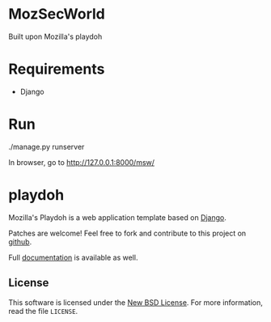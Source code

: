 MozSecWorld
=======
Built upon Mozilla's playdoh

Requirements
=======
- Django

Run
=======
./manage.py runserver

In browser, go to http://127.0.0.1:8000/msw/

playdoh
=======

Mozilla's Playdoh is a web application template based on [Django][django].

Patches are welcome! Feel free to fork and contribute to this project on
[github][gh-playdoh].

Full [documentation][docs] is available as well.


[django]: http://www.djangoproject.com/
[gh-playdoh]: https://github.com/mozilla/playdoh
[docs]: http://mozilla.github.com/playdoh/


License
-------
This software is licensed under the [New BSD License][BSD]. For more
information, read the file ``LICENSE``.

[BSD]: http://creativecommons.org/licenses/BSD/

